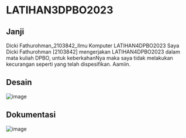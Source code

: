 # LATIHAN3DPBO2023

## Janji
Dicki Fathurohman_2103842_Ilmu Komputer LATIHAN4DPBO2023
Saya Dicki Fathurohman [2103842] mengerjakan LATIHAN4DPBO2023 dalam mata kuliah DPBO, untuk keberkahanNya maka saya tidak melakukan kecurangan seperti yang telah dispesifikan. Aamiin.

## Desain
![image](https://user-images.githubusercontent.com/100754802/222119981-095cc807-a827-4116-bd07-6164b8075031.png)


## Dokumentasi
![image](https://user-images.githubusercontent.com/100754802/222110964-832d984b-9c0c-4c58-afab-65adc9a6276f.png)
